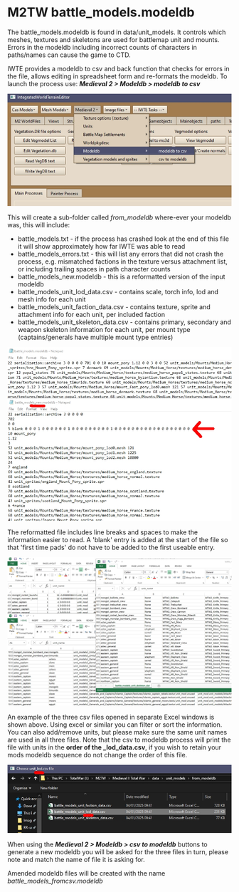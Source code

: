 # M2TW battle_models.modeldb

The battle_models.modeldb is found in data/unit_models.  It controls which meshes, textures and skeletons are used for battlemap unit and mounts. Errors in the modeldb including incorrect counts of characters in paths/names can cause the game to CTD.

IWTE provides a modeldb to csv and back function that checks for errors in the file, allows editing in spreadsheet form and re-formats the modeldb.  To launch the process use:
***Medieval 2 > Modeldb > modeldb to csv***

![image](../IWTEgithub_images/M2-modeldb-to-csv.jpg)

This will create a sub-folder called *from_modeldb* where-ever your modeldb was, this will include:
* battle_models.txt - if the process has crashed look at the end of this file it will show approximately how far IWTE was able to read
* battle_models_errors.txt - this will list any errors that did not crash the process, e.g. mismatched factions in the texture versus attachment list, or including trailing spaces in path character counts
* battle_models_new.modeldb - this is a reformatted version of the input modeldb
* battle_models_unit_lod_data.csv - contains scale, torch info, lod and mesh info for each unit
* battle_models_unit_faction_data.csv - contains texture, sprite and attachment info for each unit, per included faction
* battle_models_unit_skeleton_data.csv - contains primary, secondary and weapon skeleton information for each unit, per mount type (captains/generals have multiple mount type entries)

![image](../IWTEgithub_images/M2-modeldb-format.jpg)

The reformatted file includes line breaks and spaces to make the information easier to read. A 'blank' entry is added at the start of the file so that 'first time pads' do not have to be added to the first useable entry.

![image](../IWTEgithub_images/M2-modeldb-3files.jpg)

An example of the three csv files opened in separate Excel windows is shown above.  Using excel or similar you can filter or sort the information.  You can also add/remove units, but please make sure the same unit names are used in all three files.  Note that the csv to modeldb process will print the file with units in the **order of the _lod_data.csv**, if you wish to retain your mods modeldb sequence do not change the order of this file.

![image](../IWTEgithub_images/M2-modeldb-return.jpg)

When using the ***Medieval 2 > Modeldb > csv to modeldb*** buttons to generate a new modeldb you will be asked for the three files in turn, please note and match the name of file it is asking for.

Amended modeldb files will be created with the name *battle_models_fromcsv.modeldb*
